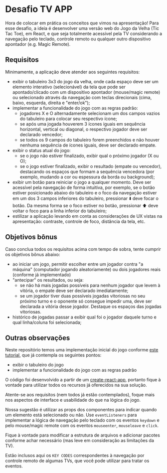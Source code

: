 # Desafio TV APP

Hora de colocar em prática os conceitos que vimos na apresentação! Para esse desafio, a ideia é desenvolver uma versão web do Jogo da Velha (Tic Tac Toe), em React, e que seja totalmente acessível pela TV considerando a navegação pelo teclado, controle remoto ou qualquer outro dispositivo apontador (e.g. Magic Remote).

## Requisitos

Minimamente, a aplicação deve atender aos seguintes requisitos:

- exibir o tabuleiro 3x3 do jogo da velha, onde cada espaço deve ser um elemento interativo (selecionável) da tela que pode ser apontado/clicado com um dispositivo apontador (mouse/magic remote) ou selecionado através da navegação com teclas direcionais (cima, baixo, esquerda, direita e "enter/ok");
- implementar a funcionalidade do jogo com as regras padrão:
  - jogadores X e O alternadamente selecionam um dos campos vazios do tabuleiro para colocar seu respectivo ícone;
  - se após uma jogada houverem 3 ícones iguais em sequência horizontal, vertical ou diagonal, o respectivo jogador deve ser declarado vencedor;
  - se todos os 9 campos do tabuleiro forem preenchidos e não houver nenhuma sequência de ícones iguais, deve ser declarado empate.
- exibir o status atual do jogo:
  - se o jogo não estiver finalizado, exibir qual o próximo jogador (X ou O);
  - se o jogo estiver finalizado, exibir o resultado (empate ou vencedor), destacando os espaços que formam a sequência vencedora (por exemplo, mudando a cor ou espessura da borda ou background);
- exibir um botão para reiniciar o jogo a qualquer momento. Deve ser acessível pela navegação de forma intuitiva, por exemplo, se o botão estiver posicionado abaixo do tabuleiro e o foco da navegação estiver em um dos 3 campos inferiores do tabuleiro, pressionar ⬇️ deve focar o botão. Da mesma forma se o foco estiver no botão, pressionar ⬆️ deve voltar o foco para a linha inferior do tabuleiro;
- estilizar a aplicação levando em conta as considerações de UX vistas na apresentação: contraste, controle de foco, distância da tela, etc.

## Objetivos bônus

Caso conclua todos os requisitos acima com tempo de sobra, tente cumprir os objetivos bônus abaixo:

- ao iniciar um jogo, permitir escolher entre um jogador contra "a máquina" (computador jogando aleatoriamente) ou dois jogadores reais (conforme já implementado)
- "antecipar" os resultados, ou seja:
  - se não há mais jogadas possíveis para nenhum jogador que levem à vitória, o empate deve ser declarado imediatamente;
  - se um jogador tiver duas possíveis jogadas vitoriosas no seu próximo turno e o oponente só consegue impedir uma, deve ser declarada a vitória desse jogador. Destaque os espaços das jogadas vitoriosas.
- histórico de jogadas passar a exibir qual foi o jogador daquele turno e qual linha/coluna foi selecionada;

## Outras observações

Neste repositório temos uma implementação inicial do jogo conforme [este tutorial](https://pt-br.reactjs.org/tutorial/tutorial.html), que já contempla os seguintes pontos:

- exibir o tabuleiro do jogo
- implementar a funcionalidade do jogo com as regras padrão

O código foi desenvolvido a partir de um [create-react-app](https://pt-br.reactjs.org/docs/create-a-new-react-app.html#create-react-app), portanto fique à vontade para utilizar todos os recursos já oferecidos na sua solução.

Atente-se aos requisitos (nem todos já estão contemplados), foque mais nos aspectos de interface e usabilidade do que na lógica do jogo.

Nossa sugestão é utilizar as props dos componentes para indicar quando um elemento está selecionado ou não. Use `eventListeners` para implementar a lógica de navegação pelo teclado com os eventos `keydown` e pelo mouse/magic remote com os eventos `mouseenter`, `mouseleave` e `click`.

Fique à vontade para modificar a estrutura de arquivos e adicionar pacotes conforme achar necessário (mas leve em consideração as limitações da TV).

Estão inclusos aqui os `KEY CODES` correspondentes à navegação por controle remoto de algumas TVs, que você pode utilizar para tratar os eventos.
